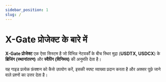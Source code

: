 ```yaml
---
sidebar_position: 1
slug: /
---
```


# X-Gate प्रोजेक्ट के बारे में

**X-Gate प्रोजेक्ट** एक ऐसा सिस्टम है जो विभिन्न नेटवर्कों के बीच स्थिर मुद्रा (**USDTX, USDCX**) के **ब्रिजिंग (स्थानांतरण)** और **स्वैपिंग (विनिमय)** की अनुमति देता है।

यह गाइड प्रत्येक फ़ंक्शन को कैसे उपयोग करें, इसकी स्पष्ट व्याख्या प्रदान करता है और अक्सर पूछे जाने वाले प्रश्नों का उत्तर देता है।